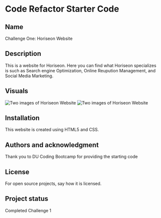 # Code Refactor Starter Code


## Name
Challenge One: Horiseon Website 

## Description
This is a website for Horiseon. Here you can find what Horiseon specializes is such as Search engine Optimization, Online Reupution Management, and Social Media Marketing.


## Visuals
![Two images of Horiseon Website](/Challenge1Reiner/Develop/assets/images/Horiseon1.png)
![Two images of Horiseon Website](/Challenge1Reiner/Develop/assets/images/Horiseon2.png)

## Installation
This website is created using HTML5 and CSS.






## Authors and acknowledgment
Thank you to DU Coding Bootcamp for providing the starting code

## License
For open source projects, say how it is licensed.

## Project status
Completed Challenge 1
